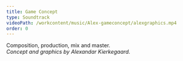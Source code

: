```yaml
---
title: Game Concept
type: Soundtrack
videoPath: /workcontent/music/Alex-gameconcept/alexgraphics.mp4
order: 0
---
```

Composition, production, mix and master.<br>
*Concept and graphics by Alexandar Kierkegaard.*